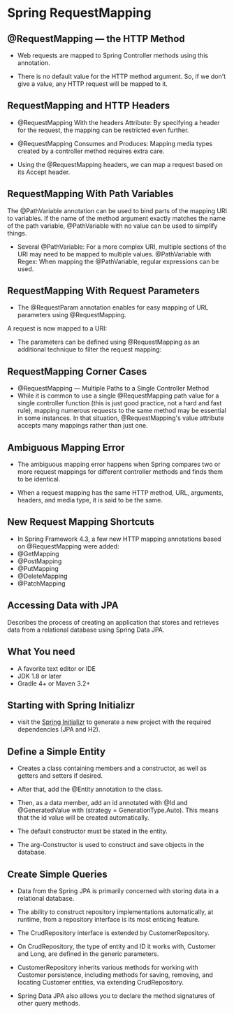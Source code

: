 # Spring RequestMapping

## @RequestMapping — the HTTP Method

* Web requests are mapped to Spring Controller methods using this annotation.

* There is no default value for the HTTP method argument. So, if we don't give a value, any HTTP request will be mapped to it.

## RequestMapping and HTTP Headers

* @RequestMapping With the headers Attribute: By specifying a header for the request, the mapping can be restricted even further.

* @RequestMapping Consumes and Produces: Mapping media types created by a controller method requires extra care.

* Using the @RequestMapping headers, we can map a request based on its Accept header.

## RequestMapping With Path Variables

The @PathVariable annotation can be used to bind parts of the mapping URI to variables. If the name of the method argument exactly matches the name of the path variable, @PathVariable with no value can be used to simplify things.

* Several @PathVariable: For a more complex URI, multiple sections of the URI may need to be mapped to multiple values. @PathVariable with Regex: When mapping the @PathVariable, regular expressions can be used.

## RequestMapping With Request Parameters

* The @RequestParam annotation enables for easy mapping of URL parameters using @RequestMapping.

A request is now mapped to a URI:

* The parameters can be defined using @RequestMapping as an additional technique to filter the request mapping:

## RequestMapping Corner Cases

* @RequestMapping — Multiple Paths to a Single Controller Method
* While it is common to use a single @RequestMapping path value for a single controller function (this is just good practice, not a hard and fast rule), mapping numerous requests to the same method may be essential in some instances. In that situation, @RequestMapping's value attribute accepts many mappings rather than just one.

## Ambiguous Mapping Error

* The ambiguous mapping error happens when Spring compares two or more request mappings for different controller methods and finds them to be identical.


* When a request mapping has the same HTTP method, URL, arguments, headers, and media type, it is said to be the same.

## New Request Mapping Shortcuts

* In Spring Framework 4.3, a few new HTTP mapping annotations based on @RequestMapping were added:
* @GetMapping
* @PostMapping
* @PutMapping
* @DeleteMapping
* @PatchMapping

## Accessing Data with JPA

Describes the process of creating an application that stores and retrieves data from a relational database using Spring Data JPA.

## What You need

* A favorite text editor or IDE
* JDK 1.8 or later
* Gradle 4+ or Maven 3.2+

## Starting with Spring Initializr

* visit the [Spring Initializr](https://start.spring.io/) to generate a new project with the required dependencies (JPA and H2).

## Define a Simple Entity

* Creates a class containing members and a constructor, as well as getters and setters if desired.

* After that, add the @Entity annotation to the class.

* Then, as a data member, add an id annotated with @Id and @GeneratedValue with (strategy = GenerationType.Auto). This means that the id value will be created automatically.

* The default constructor must be stated in the entity.

* The arg-Constructor is used to construct and save objects in the database.

## Create Simple Queries

* Data from the Spring JPA is primarily concerned with storing data in a relational database.

* The ability to construct repository implementations automatically, at runtime, from a repository interface is its most enticing feature.

* The CrudRepository interface is extended by CustomerRepository.

* On CrudRepository, the type of entity and ID it works with, Customer and Long, are defined in the generic parameters.

* CustomerRepository inherits various methods for working with Customer persistence, including methods for saving, removing, and locating Customer entities, via extending CrudRepository.

* Spring Data JPA also allows you to declare the method signatures of other query methods.
